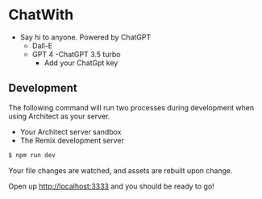 # ChatWith

- Say hi to anyone.  Powered by ChatGPT
   - Dall-E
   - GPT 4
   -ChatGPT 3.5 turbo
      - Add your ChatGpt key

## Development

The following command will run two processes during development when using Architect as your server.

- Your Architect server sandbox
- The Remix development server

```sh
$ npm run dev
```

Your file changes are watched, and assets are rebuilt upon change.

Open up [http://localhost:3333](http://localhost:3333) and you should be ready to go!
